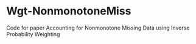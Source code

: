 # Wgt-NonmonotoneMiss
Code for paper Accounting for Nonmonotone Missing Data using Inverse Probability Weighting
